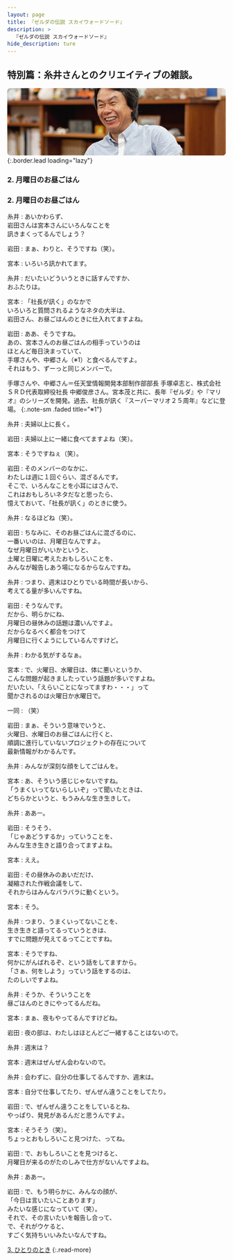 ```yaml
---
layout: page
title: 『ゼルダの伝説 スカイウォードソード』
description: >
  『ゼルダの伝説 スカイウォードソード』
hide_description: ture
---
```


## 特別篇：糸井さんとのクリエイティブの雑談。

![](/interviews/jp/wii/souj/sp/img/mainvisual2.jpg){:.border.lead loading="lazy"}

### 2. 月曜日のお昼ごはん

<DIV CLASS="pagebox-r">

### 2. 月曜日のお昼ごはん

糸井
: あいかわらず、<br>岩田さんは宮本さんにいろんなことを<br>訊きまくってるんでしょう？

岩田
: まぁ、わりと、そうですね（笑）。

宮本
: いろいろ訊かれてます。

糸井
: だいたいどういうときに話すんですか、<br>おふたりは。

宮本
: 「社長が訊く」のなかで<br>いろいろと質問されるようなネタの大半は、<br>岩田さん、お昼ごはんのときに仕入れてますよね。

岩田
: ああ、そうですね。<br>あの、宮本さんのお昼ごはんの相手っていうのは<br>ほとんど毎日決まっていて、<br>手塚さんや、中郷さん（※1）と食べるんですよ。<br>それはもう、ずーっと同じメンバーで。

手塚さんや、中郷さん＝任天堂情報開発本部制作部部長 手塚卓志と、株式会社ＳＲＤ代表取締役社長 中郷俊彦さん。宮本茂と共に、長年『ゼルダ』や『マリオ』のシリーズを開発。過去、社長が訊く『スーパーマリオ２５周年』などに登場。
{:.note-sm .faded title="※1"}

糸井
: 夫婦以上に長く。

岩田
: 夫婦以上に一緒に食べてますよね（笑）。

宮本
: そうですねぇ（笑）。

岩田
: そのメンバーのなかに、<br>わたしは週に１回ぐらい、混ざるんです。<br>そこで、いろんなことを小耳にはさんで、<br>これはおもしろいネタだなと思ったら、<br>憶えておいて、「社長が訊く」のときに使う。

糸井
: なるほどね（笑）。

岩田
: ちなみに、そのお昼ごはんに混ざるのに、<br>一番いいのは、月曜日なんですよ。<br>なぜ月曜日がいいかというと、<br>土曜と日曜に考えたおもしろいことを、<br>みんなが報告しあう場になるからなんですね。

糸井
: つまり、週末はひとりでいる時間が長いから、<br>考えてる量が多いんですね。

岩田
: そうなんです。<br>だから、明らかにね、<br>月曜日の昼休みの話題は濃いんですよ。<br>だからなるべく都合をつけて<br>月曜日に行くようにしているんですけど。

糸井
: わかる気がするなぁ。

宮本
: で、火曜日、水曜日は、体に悪いというか、<br>こんな問題が起きましたっていう話題が多いですよね。<br>だいたい、「えらいことになってますわ・・・」って<br>聞かされるのは火曜日か水曜日で。

一同
: （笑）

岩田
: まぁ、そういう意味でいうと、<br>火曜日、水曜日のお昼ごはんに行くと、<br>順調に進行していないプロジェクトの存在について<br>最新情報がわかるんです。

糸井
: みんなが深刻な顔をしてごはんを。

宮本
: あ、そういう感じじゃないですね。<br>「うまくいってないらしいぞ」って聞いたときは、<br>どちらかというと、もうみんな生き生きして。

糸井
: ああー。

岩田
: そうそう、<br>「じゃあどうするか」っていうことを、<br>みんな生き生きと語り合ってますよね。

宮本
: ええ。

岩田
: その昼休みのあいだだけ、<br>凝縮された作戦会議をして、<br>それからはみんなバラバラに動くという。

宮本
: そう。

糸井
: つまり、うまくいってないことを、<br>生き生きと語ってるっていうときは、<br>すでに問題が見えてるってことですね。

宮本
: そうですね、<br>何かにがんばれるぞ、という話をしてますから。<br>「さぁ、何をしよう」っていう話をするのは、<br>たのしいですよね。

糸井
: そうか、そういうことを<br>昼ごはんのときにやってるんだね。

宮本
: まぁ、夜もやってるんですけどね。

岩田
: 夜の部は、わたしはほとんどご一緒することはないので。

糸井
: 週末は？

宮本
: 週末はぜんぜん会わないので。

糸井
: 会わずに、自分の仕事してるんですか、週末は。

宮本
: 自分で仕事してたり、ぜんぜん違うことをしてたり。

岩田
: で、ぜんぜん違うことをしているとね、<br>やっぱり、発見があるんだと思うんですよ。

宮本
: そうそう（笑）。<br>ちょっとおもしろいこと見つけた、ってね。

岩田
: で、おもしろいことを見つけると、<br>月曜日が来るのがたのしみで仕方がないんですよね。

糸井
: ああー。

岩田
: で、もう明らかに、みんなの顔が、<br>「今日は言いたいことあります」<br>みたいな感じになっていて（笑）。<br>それで、その言いたいを報告し合って、<br>で、それがウケると、<br>すごく気持ちいいみたいなんですね。

[3. ひとりのとき](3.md)
{:.read-more}


